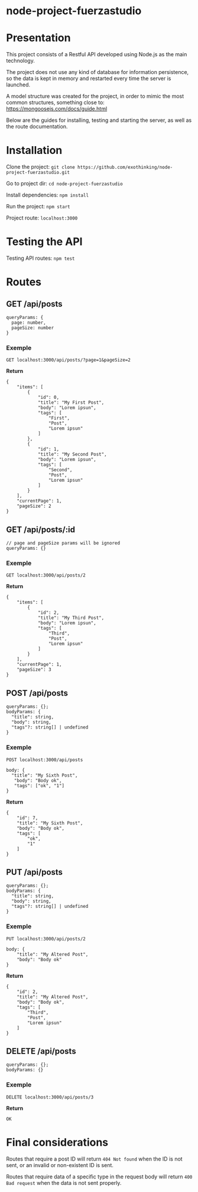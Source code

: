# node-project-fuerzastudio
# Presentation
This project consists of a Restful API developed using Node.js as the main technology.

The project does not use any kind of database for information persistence, so the data is kept in memory and restarted every time the server is launched.

A model structure was created for the project, in order to mimic the most common structures, something close to: https://mongoosejs.com/docs/guide.html

Below are the guides for installing, testing and starting the server, as well as the route documentation.

# Installation
Clone the project: `git clone https://github.com/exothinking/node-project-fuerzastudio.git`

Go to project dir: `cd node-project-fuerzastudio`

Install dependencies: `npm install`

Run the project: `npm start`

Project route: `localhost:3000`

# Testing the API
Testing API routes: `npm test`

# Routes
## GET /api/posts
```
queryParams: {
  page: number,
  pageSize: number
}
```
### Exemple
`GET localhost:3000/api/posts/?page=1&pageSize=2`

**Return**
```
{
    "items": [
        {
            "id": 0,
            "title": "My First Post",
            "body": "Lorem ipsun",
            "tags": [
                "First",
                "Post",
                "Lorem ipsun"
            ]
        },
        {
            "id": 1,
            "title": "My Second Post",
            "body": "Lorem ipsun",
            "tags": [
                "Second",
                "Post",
                "Lorem ipsun"
            ]
        }
    ],
    "currentPage": 1,
    "pageSize": 2
}
```

## GET /api/posts/:id
```
// page and pageSize params will be ignored
queryParams: {}
```
### Exemple
`GET localhost:3000/api/posts/2`

**Return**
```
{
    "items": [
        {
            "id": 2,
            "title": "My Third Post",
            "body": "Lorem ipsun",
            "tags": [
                "Third",
                "Post",
                "Lorem ipsun"
            ]
        }
    ],
    "currentPage": 1,
    "pageSize": 3
}
```
## POST /api/posts
```
queryParams: {};
bodyParams: {
  "title": string,
  "body": string,
  "tags"?: string[] | undefined
}
```
### Exemple
`POST localhost:3000/api/posts`
```
body: {
  "title": "My Sixth Post",
   "body": "Body ok",
   "tags": ["ok", "1"]
}
```

**Return**
```
{
    "id": 7,
    "title": "My Sixth Post",
    "body": "Body ok",
    "tags": [
        "ok",
        "1"
    ]
}
```
## PUT /api/posts
```
queryParams: {};
bodyParams: {
  "title": string,
  "body": string,
  "tags"?: string[] | undefined
}
```
### Exemple
`PUT localhost:3000/api/posts/2`
```
body: {
    "title": "My Altered Post",
    "body": "Body ok"
}
```

**Return**
```
{
    "id": 2,
    "title": "My Altered Post",
    "body": "Body ok",
    "tags": [
        "Third",
        "Post",
        "Lorem ipsun"
    ]
}
```
## DELETE /api/posts
```
queryParams: {};
bodyParams: {}
```
### Exemple
`DELETE localhost:3000/api/posts/3`

**Return**
```
OK
```
# Final considerations
Routes that require a post ID will return `404 Not found` when the ID is not sent, or an invalid or non-existent ID is sent.

Routes that require data of a specific type in the request body will return `400 Bad request` when the data is not sent properly.

